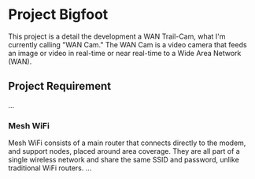 # Project Bigfoot
This project is a detail the development a WAN Trail-Cam, what I'm currently calling "WAN Cam." The WAN Cam is a video camera that feeds an image or video in real-time or near real-time to a Wide Area Network (WAN). 

## Project Requirement
...

### Mesh WiFi
Mesh WiFi consists of a main router that connects directly to the modem, and support nodes, placed around area coverage. They are all part of a single wireless network and share the same SSID and password, unlike traditional WiFi routers.
...
